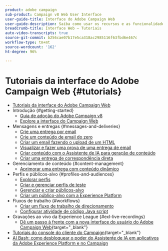 ```yaml
---
product: adobe campaign
sub-product: Campaign v8 Web User Interface
user-guide-title: Interface do Adobe Campaign Web
user-guide-description: Saiba como usar os recursos e as funcionalidades da interface do Adobe Campaign Web.
breadcrumb-title: Interface Web – Tutoriais
auto-video-transcripts: true
source-git-commit: b256cae07b17e5ca318ac2985116f63fbd6e467c
workflow-type: tm+mt
source-wordcount: '162'
ht-degree: 96%

---
```



# Tutoriais da interface do Adobe Campaign Web {#tutorials}

+ [Tutoriais da interface do Adobe Campaign Web](/help/ac-web-learn-main/overview.md)
+ Introdução {#getting-started}
   + [Guia de adoção do Adobe Campaign v8](https://experienceleague.adobe.com/pt-br/docs/campaign-web/acs-to-ac/home)
   + [Explore a interface do Campaign Web](/help/get-started/explore-the-web-ui.md)
+ Mensagens e entregas {#messages-and-deliveries}
   + [Crie uma entrega por email](/help/deliveries/create-an-email-delivery.md)
   + [Crie um conteúdo de email do zero](/help/design-the-delivery/create-email-content-from-scratch.md)
   + [Criar um email fazendo o upload de um HTML](/help/design-the-delivery/create-an-email-by-uploading-html.md)
   + [Visualizar e fazer uma prova de uma entrega de email](/help/deliveries/preview-and-proof-an-email-delivery.md)
   + [Criar conteúdo com o Assistente de IA para geração de conteúdo](/help/design-the-delivery/create-content-using-the-ai-assistant.md)
   + [Criar uma entrega de correspondência direta](/help/design-the-delivery/create-a-direct-mail-delivery.md)
+ Gerenciamento de conteúdo {#content-management}
   + [Aprimorar uma entrega com conteúdo dinâmico](/help/design-the-delivery/enhance-a-delivery-with-dynamic-content.md)
+ Perfis e públicos-alvo {#profiles-and-audiences}
   + [Explorar perfis](/help/profiles-and-audiences/explore-profiles.md)
   + [Criar e gerenciar perfis de teste](/help/profiles-and-audiences/create-and-manage-test-profiles.md)
   + [Gerenciar e criar públicos-alvo](/help/profiles-and-audiences/manage-and-build-audiences.md)
   + [Criar um público-alvo com a Experience Platform](/help/profiles-and-audiences/create-an-audience-with-experience-platform.md)
+ Fluxos de trabalho {#workflows}
   + [Criar um fluxo de trabalho de direcionamento](/help/workflows/create-a-targeting-workflow.md)
   + [Configurar atividade de código Java script](/help/workflows/configure-java-script-code-activity.md)
+ Gravações ao vivo da Experience League {#exl-live-recordings}
   + [Dê um passo à frente com a nova interface do usuário do Adobe Campaign Web](https://experienceleague.adobe.com/docs/events/experience-league-live-recordings/episodes/exl-live-episode-02-29-24.html?lang=pt-BR){target="_blank"}
+ [Tutoriais do console do cliente do Campaign](https://experienceleague.adobe.com/docs/campaign-learn/tutorials/overview.html?lang=pt-BR){target="_blank"}
+ [AI Bash: como desbloquear o poder do Assistente de IA em aplicativos da Adobe Experience Platform e no Campaign](https://experienceleague.adobe.com/pt-br/docs/events/experience-league-live-recordings/episodes/exl-live-episode-09-26-24)
